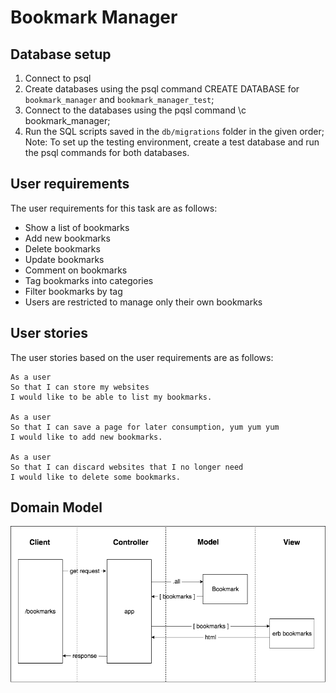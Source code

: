 # Bookmark Manager

## <a name="Database">Database setup</a>
1. Connect to psql
2. Create databases using the psql command CREATE DATABASE for `bookmark_manager` and `bookmark_manager_test`;
3. Connect to the databases using the pqsl command \c bookmark_manager;
4. Run the SQL scripts saved in the `db/migrations` folder in the given order;
Note: To set up the testing environment, create a test database and run the psql commands for both databases.

## User requirements ##

The user requirements for this task are as follows:

* Show a list of bookmarks
* Add new bookmarks
* Delete bookmarks
* Update bookmarks
* Comment on bookmarks
* Tag bookmarks into categories
* Filter bookmarks by tag
* Users are restricted to manage only their own bookmarks

## User stories ##

The user stories based on the user requirements are as follows:
```
As a user
So that I can store my websites
I would like to be able to list my bookmarks.

As a user
So that I can save a page for later consumption, yum yum yum
I would like to add new bookmarks.

As a user
So that I can discard websites that I no longer need
I would like to delete some bookmarks.
```
## Domain Model ##

![Domain model](https://raw.githubusercontent.com/DavidStewartLDN/bookmark_manager/master/img/bookmark_manager_1.png)
